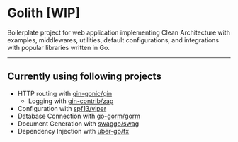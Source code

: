 # Golith [WIP]

Boilerplate project for web application implementing Clean Architecture with examples, middlewares, utilities, default
configurations, and integrations with popular libraries written in Go.

---

## Currently using following projects

- HTTP routing with [gin-gonic/gin](https://github.com/gin-gonic/gin)
    - Logging with [gin-contrib/zap](https://github.com/gin-contrib/zap)
- Configuration with [spf13/viper](https://github.com/spf13/viper)
- Database Connection with [go-gorm/gorm](https://github.com/go-gorm/gorm)
- Document Generation with [swaggo/swag](https://github.com/swaggo/swag)
- Dependency Injection with [uber-go/fx](https://github.com/uber-go/fx)
